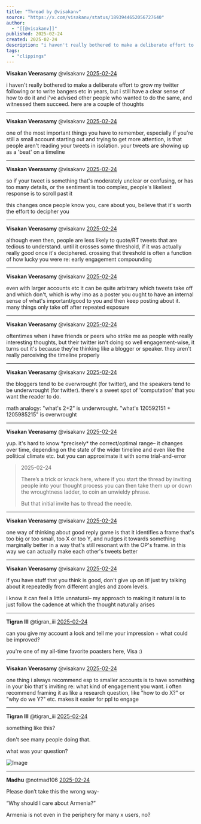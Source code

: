 ```yaml
---
title: "Thread by @visakanv"
source: "https://x.com/visakanv/status/1893944652056727640"
author:
  - "[[@visakanv]]"
published: 2025-02-24
created: 2025-02-24
description: "i haven't really bothered to make a deliberate effort to grow my twitter following or to write bangers etc in years, but i still have a clea"
tags:
  - "clippings"
---
```

**Visakan Veerasamy** @visakanv [2025-02-24](https://x.com/visakanv/status/1893944652056727640)

i haven't really bothered to make a deliberate effort to grow my twitter following or to write bangers etc in years, but i still have a clear sense of how to do it and i've advised other people who wanted to do the same, and witnessed them succeed. here are a couple of thoughts

---

**Visakan Veerasamy** @visakanv [2025-02-24](https://x.com/visakanv/status/1893944841874051169)

one of the most important things you have to remember, especially if you're still a small account starting out and trying to get more attention, is that people aren't reading your tweets in isolation. your tweets are showing up as a 'beat' on a timeline

---

**Visakan Veerasamy** @visakanv [2025-02-24](https://x.com/visakanv/status/1893945285677572462)

so if your tweet is something that's moderately unclear or confusing, or has too many details, or the sentiment is too complex, people's likeliest response is to scroll past it

this changes once people know you, care about you, believe that it's worth the effort to decipher you

---

**Visakan Veerasamy** @visakanv [2025-02-24](https://x.com/visakanv/status/1893945819063058528)

although even then, people are less likely to quote/RT tweets that are tedious to understand. until it crosses some threshold, if it was actually really good once it's deciphered. crossing that threshold is often a function of how lucky you were re: early engagement compounding

---

**Visakan Veerasamy** @visakanv [2025-02-24](https://x.com/visakanv/status/1893946129173131533)

even with larger accounts etc it can be quite arbitrary which tweets take off and which don't, which is why imo as a poster you ought to have an internal sense of what's important/good to you and then keep posting about it. many things only take off after repeated exposure

---

**Visakan Veerasamy** @visakanv [2025-02-24](https://x.com/visakanv/status/1893946562415387100)

oftentimes when i have friends or peers who strike me as people with really interesting thoughts, but their twitter isn't doing so well engagement-wise, it turns out it's because they're thinking like a blogger or speaker. they aren't really perceiving the timeline properly

---

**Visakan Veerasamy** @visakanv [2025-02-24](https://x.com/visakanv/status/1893946867819356206)

the bloggers tend to be overwrought (for twitter), and the speakers tend to be underwrought (for twitter). there's a sweet spot of 'computation' that you want the reader to do.

math analogy: "what's 2+2" is underwrought. "what's 120592151 + 1205985215" is overwrought

---

**Visakan Veerasamy** @visakanv [2025-02-24](https://x.com/visakanv/status/1893948283938029951)

yup. it's hard to know \*precisely\* the correct/optimal range– it changes over time, depending on the state of the wider timeline and even like the political climate etc. but you can approximate it with some trial-and-error

> 2025-02-24
> 
> There’s a trick or knack here, where if you start the thread by inviting people into your thought process you can then take them up or down the wroughtness ladder, to coin an unwieldy phrase.
> 
> But that initial invite has to thread the needle.

---

**Visakan Veerasamy** @visakanv [2025-02-24](https://x.com/visakanv/status/1893948520853393458)

one way of thinking about good reply game is that it identifies a frame that's too big or too small, too X or too Y, and nudges it towards something marginally better in a way that's still resonant with the OP's frame. in this way we can actually make each other's tweets better

---

**Visakan Veerasamy** @visakanv [2025-02-24](https://x.com/visakanv/status/1893950676046160077)

if you have stuff that you think is good, don't give up on it! just try talking about it repeatedly from different angles and zoom levels.

i know it can feel a little unnatural– my approach to making it natural is to just follow the cadence at which the thought naturally arises

---

**Tigran III** @tigran\_iii [2025-02-24](https://x.com/tigran_iii/status/1893946974543466643)

can you give my account a look and tell me your impression + what could be improved?

you're one of my all-time favorite poasters here, Visa :)

---

**Visakan Veerasamy** @visakanv [2025-02-24](https://x.com/visakanv/status/1893947703584768204)

one thing i always recommend esp to smaller accounts is to have something in your bio that's inviting re: what kind of engagement you want. i often recommend framing it as like a research question, like "how to do X?" or "why do we Y?" etc. makes it easier for ppl to engage

---

**Tigran III** @tigran\_iii [2025-02-24](https://x.com/tigran_iii/status/1893948865927073984)

something like this?

don't see many people doing that.

what was your question?

![Image](https://pbs.twimg.com/media/GkioXcAbAAAKAa1?format=png&name=large)

---

**Madhu** @notmad106 [2025-02-24](https://x.com/notmad106/status/1894050219089600529)

Please don’t take this the wrong way-

“Why should I care about Armenia?”

Armenia is not even in the periphery for many x users, no?